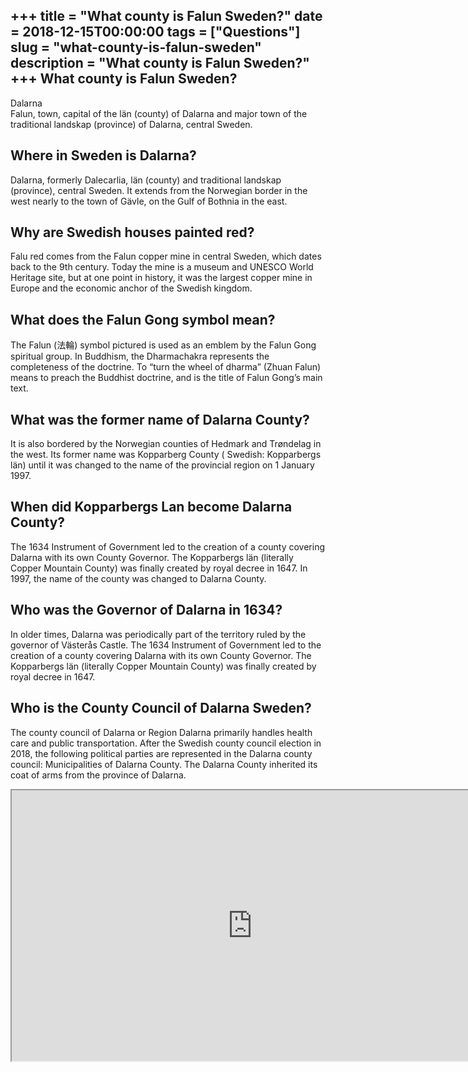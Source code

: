 +++
title = "What county is Falun Sweden?"
date = 2018-12-15T00:00:00
tags = ["Questions"]
slug = "what-county-is-falun-sweden"
description = "What county is Falun Sweden?"
+++
What county is Falun Sweden?
----------------------------

Dalarna  
Falun, town, capital of the län (county) of Dalarna and major town of the traditional landskap (province) of Dalarna, central Sweden.

Where in Sweden is Dalarna?
---------------------------

Dalarna, formerly Dalecarlia, län (county) and traditional landskap (province), central Sweden. It extends from the Norwegian border in the west nearly to the town of Gävle, on the Gulf of Bothnia in the east.

Why are Swedish houses painted red?
-----------------------------------

Falu red comes from the Falun copper mine in central Sweden, which dates back to the 9th century. Today the mine is a museum and UNESCO World Heritage site, but at one point in history, it was the largest copper mine in Europe and the economic anchor of the Swedish kingdom.

What does the Falun Gong symbol mean?
-------------------------------------

The Falun (法輪) symbol pictured is used as an emblem by the Falun Gong spiritual group. In Buddhism, the Dharmachakra represents the completeness of the doctrine. To “turn the wheel of dharma” (Zhuan Falun) means to preach the Buddhist doctrine, and is the title of Falun Gong’s main text.

What was the former name of Dalarna County?
-------------------------------------------

It is also bordered by the Norwegian counties of Hedmark and Trøndelag in the west. Its former name was Kopparberg County ( Swedish: Kopparbergs län) until it was changed to the name of the provincial region on 1 January 1997.

When did Kopparbergs Lan become Dalarna County?
-----------------------------------------------

The 1634 Instrument of Government led to the creation of a county covering Dalarna with its own County Governor. The Kopparbergs län (literally Copper Mountain County) was finally created by royal decree in 1647. In 1997, the name of the county was changed to Dalarna County.

Who was the Governor of Dalarna in 1634?
----------------------------------------

In older times, Dalarna was periodically part of the territory ruled by the governor of Västerås Castle. The 1634 Instrument of Government led to the creation of a county covering Dalarna with its own County Governor. The Kopparbergs län (literally Copper Mountain County) was finally created by royal decree in 1647.

Who is the County Council of Dalarna Sweden?
--------------------------------------------

The county council of Dalarna or Region Dalarna primarily handles health care and public transportation. After the Swedish county council election in 2018, the following political parties are represented in the Dalarna county council: Municipalities of Dalarna County. The Dalarna County inherited its coat of arms from the province of Dalarna.

<iframe allow="accelerometer; autoplay; clipboard-write; encrypted-media; gyroscope; picture-in-picture" allowfullscreen="" class="__youtube_prefs__  epyt-is-override  no-lazyload" data-no-lazy="1" data-origheight="433" data-origwidth="770" data-skipgform_ajax_framebjll="" height="433" id="_ytid_83029" loading="lazy" src="https://www.youtube.com/embed/QHJQx3oIjRU?enablejsapi=1&autoplay=0&cc_load_policy=0&cc_lang_pref=&iv_load_policy=1&loop=0&modestbranding=0&rel=1&fs=1&playsinline=0&autohide=2&theme=dark&color=red&controls=1&" title="YouTube player" width="770"></iframe>